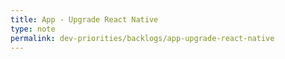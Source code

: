 ```yaml
---
title: App - Upgrade React Native
type: note
permalink: dev-priorities/backlogs/app-upgrade-react-native
---
```

